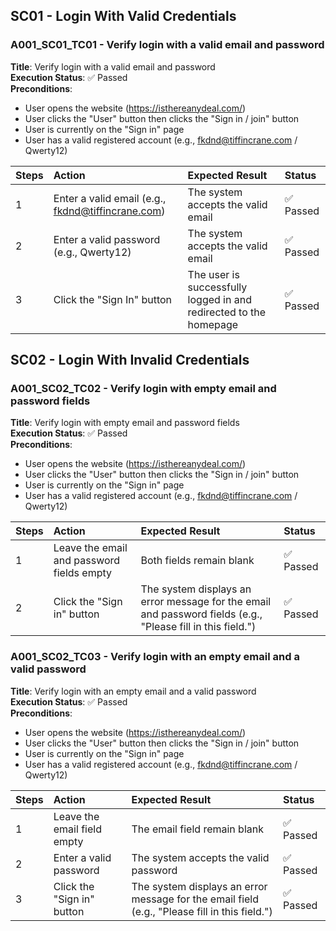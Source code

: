 ## SC01 - Login With Valid Credentials

### A001_SC01_TC01 - Verify login with a valid email and password
**Title**: Verify login with a valid email and password <br>
**Execution Status**: ✅ Passed <br>
**Preconditions**: 
- User opens the website (https://isthereanydeal.com/)
- User clicks the "User" button then clicks the "Sign in / join" button
- User is currently on the "Sign in" page
- User has a valid registered account (e.g., fkdnd@tiffincrane.com / Qwerty12)

| Steps | Action | Expected Result | Status |
| :--- | :--- | :--- |:--- |
| 1 | Enter a valid email (e.g., fkdnd@tiffincrane.com) | The system accepts the valid email | ✅ Passed |
| 2 | Enter a valid password (e.g., Qwerty12) | The system accepts the valid email | ✅ Passed |
| 3 | Click the "Sign In" button | The user is successfully logged in and redirected to the homepage | ✅ Passed |

## SC02 - Login With Invalid Credentials

### A001_SC02_TC02 - Verify login with empty email and password fields
**Title**: Verify login with empty email and password fields <br>
**Execution Status**: ✅ Passed <br>
**Preconditions**: 
- User opens the website (https://isthereanydeal.com/)
- User clicks the "User" button then clicks the "Sign in / join" button
- User is currently on the "Sign in" page
- User has a valid registered account (e.g., fkdnd@tiffincrane.com / Qwerty12)

| Steps | Action | Expected Result | Status |
| :--- | :--- | :--- |:--- |
| 1 | Leave the email and password fields empty | Both fields remain blank  | ✅ Passed |
| 2 | Click the "Sign in" button | The system displays an error message for the email and password fields (e.g., "Please fill in this field.") | ✅ Passed |


### A001_SC02_TC03 - Verify login with an empty email and a valid password
**Title**: Verify login with an empty email and a valid password <br>
**Execution Status**: ✅ Passed <br>
**Preconditions**: 
- User opens the website (https://isthereanydeal.com/)
- User clicks the "User" button then clicks the "Sign in / join" button
- User is currently on the "Sign in" page
- User has a valid registered account (e.g., fkdnd@tiffincrane.com / Qwerty12)

| Steps | Action | Expected Result | Status |
| :--- | :--- | :--- |:--- |
| 1 | Leave the email field empty | The email field remain blank  | ✅ Passed |
| 2 | Enter a valid password | The system accepts the valid password | ✅ Passed |
| 3 | Click the "Sign in" button | The system displays an error message for the email field (e.g., "Please fill in this field.") | ✅ Passed |


